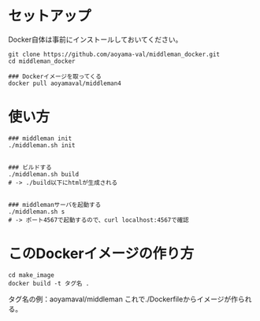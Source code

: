 # セットアップ

Docker自体は事前にインストールしておいてください。

```
git clone https://github.com/aoyama-val/middleman_docker.git
cd middleman_docker

### Dockerイメージを取ってくる
docker pull aoyamaval/middleman4
```

# 使い方

```
### middleman init
./middleman.sh init


### ビルドする
./middleman.sh build
# -> ./build以下にhtmlが生成される


### middlemanサーバを起動する
./middleman.sh s
# -> ポート4567で起動するので、curl localhost:4567で確認
```


# このDockerイメージの作り方

```
cd make_image
docker build -t タグ名 .
```

タグ名の例：aoyamaval/middleman 
これで./Dockerfileからイメージが作られる。 
